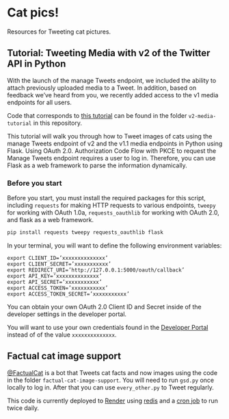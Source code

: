 # Cat pics!
Resources for Tweeting cat pictures.

## Tutorial: Tweeting Media with v2 of the Twitter API in Python
With the launch of the manage Tweets endpoint, we included the ability to attach previously uploaded media to a Tweet. In addition, based on feedback we’ve heard from you, we recently added access to the v1 media endpoints for all users. 

Code that corresponds to [this tutorial](https://developer.twitter.com/en/docs/tutorials/tweeting-media-v2) can be found in the folder `v2-media-tutorial` in this repository.

This tutorial will walk you through how to Tweet images of cats using the manage Tweets endpoint of v2 and the v1.1 media endpoints in Python using Flask. Using OAuth 2.0. Authorization Code Flow with PKCE to request the Manage Tweets endpoint requires a user to log in. Therefore, you can use Flask as a web framework to parse the information dynamically.

### Before you start
Before you start, you must install the required packages for this script, including `requests` for making HTTP requests to various endpoints, `tweepy` for working with OAuth 1.0a, `requests_oauthlib` for working with OAuth 2.0, and flask as a web framework.

```python
pip install requests tweepy requests_oauthlib flask
```

In your terminal, you will want to define the following environment variables:

```
export CLIENT_ID=’xxxxxxxxxxxxxx’
export CLIENT_SECRET=’xxxxxxxxxxx’
export REDIRECT_URI=’http://127.0.0.1:5000/oauth/callback’
export API_KEY=’xxxxxxxxxxxxxx’
export API_SECRET=’xxxxxxxxxxx’
export ACCESS_TOKEN=’xxxxxxxxxxx’
export ACCESS_TOKEN_SECRET=’xxxxxxxxxxx’
```

You can obtain your own OAuth 2.0 Client ID and Secret inside of the developer settings in the developer portal.

You will want to use your own credentials found in the [Developer Portal](https://developer.twitter.com/en/portal/dashboard) instead of of the value `xxxxxxxxxxxxxx`.

## Factual cat image support
[@FactualCat](https://twitter.com/FactualCat) is a bot that Tweets cat facts and now images using the code in the folder `factual-cat-image-support`. You will need to run `gsd.py` once locally to log in. After that you can use `every_other.py` to Tweet regularly.

This code is currently deployed to [Render](https://twitter.com/FactualCat) using [redis](https://render.com/docs/redis) and a [cron job](https://render.com/docs/cronjobs) to run twice daily.
